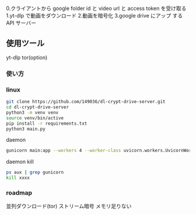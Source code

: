 #

0.クライアントから google folder id と video url と access token を受け取る
1.yt-dlp で動画をダウンロード 2.動画を暗号化
3.google drive にアップ
する API サーバー

## 使用ツール

yt-dlp
tor(option)

### 使い方

### linux

```sh
git clone https://github.com/149036/dl-crypt-drive-server.git
cd dl-crypt-drive-server
python3 -m venv venv
source venv/bin/active
pip install -r requirements.txt
python3 main.py
```

daemon

```sh
gunicorn main:app --workers 4 --worker-class uvicorn.workers.UvicornWorker --bind 0.0.0.0:7999
```

daemon kill

```sh
ps aux | grep gunicorn
kill xxxx
```

### roadmap

並列ダウンロード(tor)
ストリーム暗号
メモリ足りない
